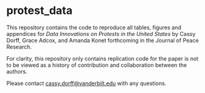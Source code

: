 # protest_data

This repository contains the code to reproduce all tables, figures and appendices for *Data Innovations on Protests in the United States* by Cassy Dorff, Grace Adcox, and Amanda Konet forthcoming in the Journal of Peace Research. 

For clarity, this repository only contains replication code for the paper is not to be viewed as a history of contribution and collaboration between the authors.

Please contact cassy.dorff@vanderbilt.edu with any questions. 
